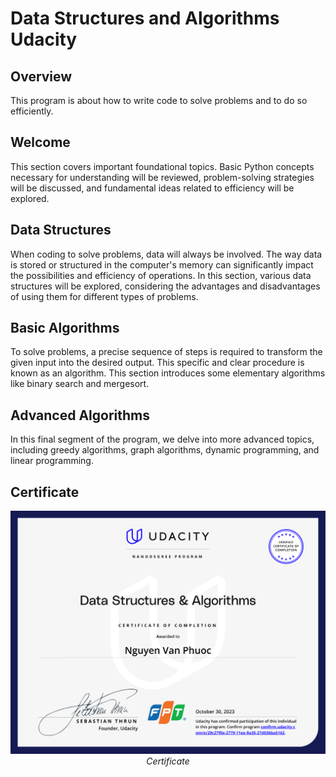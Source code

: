 # Data Structures and Algorithms Udacity
## Overview
This program is about how to write code to solve problems and to do so efficiently.

## Welcome
This section covers important foundational topics. Basic Python concepts necessary for understanding will be reviewed, problem-solving strategies will be discussed, and fundamental ideas related to efficiency will be explored.

## Data Structures
When coding to solve problems, data will always be involved. The way data is stored or structured in the computer's memory can significantly impact the possibilities and efficiency of operations. In this section, various data structures will be explored, considering the advantages and disadvantages of using them for different types of problems.

## Basic Algorithms
To solve problems, a precise sequence of steps is required to transform the given input into the desired output. This specific and clear procedure is known as an algorithm. This section introduces some elementary algorithms like binary search and mergesort.

## Advanced Algorithms
In this final segment of the program, we delve into more advanced topics, including greedy algorithms, graph algorithms, dynamic programming, and linear programming.

## Certificate
   <p align="center">
   <img src="./certificate.png" alt="Certificate" />
   <br>
   <em>Certificate</em>
   </p>
